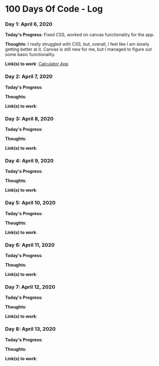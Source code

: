 # 100 Days Of Code - Log

### Day 1: April 6, 2020

**Today's Progress**: Fixed CSS, worked on canvas functionality for the app.

**Thoughts**: I really struggled with CSS, but, overall, I feel like I am slowly getting better at it. Canvas is still new for me, but I managed to figure out some basic functionality.

**Link(s) to work**: [Calculator App](http://www.example.com)

### Day 2: April 7, 2020

**Today's Progress**:

**Thoughts**:

**Link(s) to work**: []()

### Day 3: April 8, 2020

**Today's Progress**:

**Thoughts**:

**Link(s) to work**: []()

### Day 4: April 9, 2020

**Today's Progress**:

**Thoughts**:

**Link(s) to work**: []()

### Day 5: April 10, 2020

**Today's Progress**:

**Thoughts**:

**Link(s) to work**: []()

### Day 6: April 11, 2020

**Today's Progress**:

**Thoughts**:

**Link(s) to work**: []()

### Day 7: April 12, 2020

**Today's Progress**:

**Thoughts**:

**Link(s) to work**: []()

### Day 8: April 13, 2020

**Today's Progress**:

**Thoughts**:

**Link(s) to work**: []()
